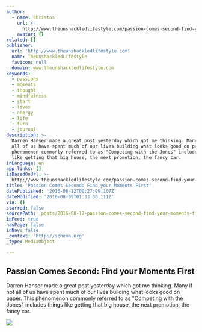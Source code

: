 ```yaml
---
author:
  - name: Christos
    url: >-
      http://www.theunshackledlifestyle.com/passion-comes-second-find-your-moments-first/
    avatar: {}
related: []
publisher:
  url: 'http://www.theunshackledlifestyle.com'
  name: TheUnshackledLifestyle
  favicon: null
  domain: www.theunshackledlifestyle.com
keywords:
  - passions
  - moments
  - thought
  - mindfulness
  - start
  - lives
  - energy
  - life
  - turn
  - journal
description: >-
  Darren Hanser made a great post yesterday which got me thinking. Many if not
  all of us have spent much of our lives building what looks good on paper. This
  phenomenon commonly referred to as "Competing with the Jones" includes things
  like getting that big house, the next promotion, the fancy car.
inLanguage: en
app_links: []
isBasedOnUrl: >-
  http://www.theunshackledlifestyle.com/passion-comes-second-find-your-moments-first/
title: 'Passion Comes Second: Find your Moments First'
datePublished: '2016-08-12T00:27:09.107Z'
dateModified: '2016-08-09T01:33:30.111Z'
via: {}
starred: false
sourcePath: _posts/2016-08-12-passion-comes-second-find-your-moments-first.md
inFeed: true
hasPage: false
inNav: false
_context: 'http://schema.org'
_type: MediaObject

---
```

<article style=""><h1>Passion Comes Second: Find your Moments First</h1><p>Darren Hanser made a great post yesterday which got me thinking. Many if not all of us have spent much of our lives building what looks good on paper. This phenomenon commonly referred to as "Competing with the Jones" includes things like getting that big house, the next promotion, the fancy car.</p><img src="http://www.theunshackledlifestyle.com/TheUnshackledLifestyle/images/19010/IMG_20160331_194444.jpg" /></article>